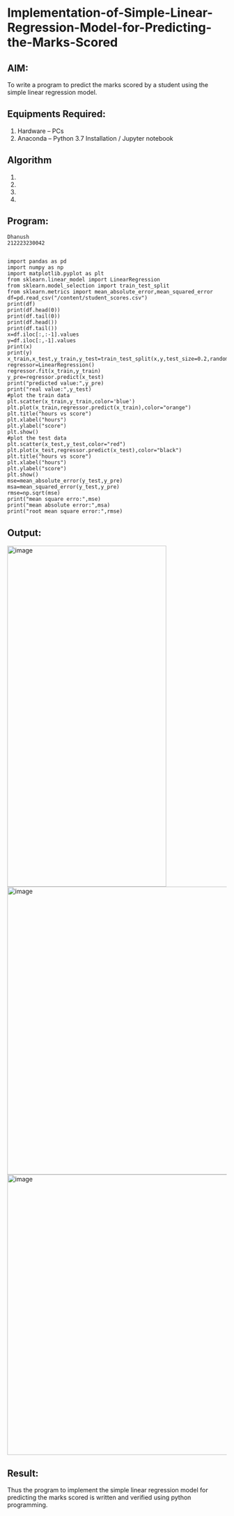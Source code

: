 # Implementation-of-Simple-Linear-Regression-Model-for-Predicting-the-Marks-Scored

## AIM:
To write a program to predict the marks scored by a student using the simple linear regression model.

## Equipments Required:
1. Hardware – PCs
2. Anaconda – Python 3.7 Installation / Jupyter notebook

## Algorithm
1. 
2. 
3. 
4. 

## Program:
```
Dhanush
212223230042


import pandas as pd
import numpy as np
import matplotlib.pyplot as plt
from sklearn.linear_model import LinearRegression
from sklearn.model_selection import train_test_split
from sklearn.metrics import mean_absolute_error,mean_squared_error
df=pd.read_csv("/content/student_scores.csv")
print(df)
print(df.head(0))
print(df.tail(0))
print(df.head())
print(df.tail())
x=df.iloc[:,:-1].values
y=df.iloc[:,-1].values
print(x)
print(y)
x_train,x_test,y_train,y_test=train_test_split(x,y,test_size=0.2,random_state=0)
regressor=LinearRegression()
regressor.fit(x_train,y_train)
y_pre=regressor.predict(x_test)
print("predicted value:",y_pre)
print("real value:",y_test)
#plot the train data
plt.scatter(x_train,y_train,color='blue')
plt.plot(x_train,regressor.predict(x_train),color="orange")
plt.title("hours vs score")
plt.xlabel("hours")
plt.ylabel("score")
plt.show()
#plot the test data
plt.scatter(x_test,y_test,color="red")
plt.plot(x_test,regressor.predict(x_test),color="black")
plt.title("hours vs score")
plt.xlabel("hours")
plt.ylabel("score")
plt.show()
mse=mean_absolute_error(y_test,y_pre)
msa=mean_squared_error(y_test,y_pre)
rmse=np.sqrt(mse)
print("mean square erro:",mse)
print("mean absolute error:",msa)
print("root mean square error:",rmse)

```

## Output:

<img width="365" height="783" alt="image" src="https://github.com/user-attachments/assets/6ab718a6-f142-4169-b9e5-31ff91545b91" />

<img width="903" height="661" alt="image" src="https://github.com/user-attachments/assets/3ba9f9f8-af3f-4921-bf13-b6541e167183" />

<img width="742" height="644" alt="image" src="https://github.com/user-attachments/assets/919da03a-3aba-4007-88a3-9b4e7d517e08" />


## Result:
Thus the program to implement the simple linear regression model for predicting the marks scored is written and verified using python programming.
